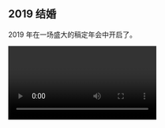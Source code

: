 ## 2019 结婚

2019 年在一场盛大的稿定年会中开启了。

<video controls src="./2019/happy-new-year.mov" />

公司当天包场了整个酒吧，我也是第一次去酒吧，躁动的音乐，丰富的食物，琳琅满目的活动奖品。可以说是参与过最热闹的年会了。

当年社会环境和公司都处于经济繁荣的状态，一切都欣欣向荣。大家都以为这盛世会一直持续下去，直到疫情来了。

19 年的大事就是结婚了，和那位初中就认识的苏小姐，一切如我所愿。咱暂且不说婚后是否甜蜜吧，起码当下的自己是最幸福的人了。

花了大几千拍了那么多结婚照，就没有一张我喜欢的，还是回老家办证的时候，花 15 块去路边照相馆简单拍个最真实的照片更入我眼。

![](./2019/1.jpeg)
<Tip>真实，最值得留念</Tip>

结婚后，我们去泰国度蜜月，这也是我毕业以来第一次出行旅游，以前从来没有过真正意义上的 `旅行`，没有出过省，更没出过国。

<Pictures :width="330">
<img src="./2019/tai3.jpeg" />
<img src="./2019/tai1.jpeg" />
<img src="./2019/tai2.jpeg" />
<img src="./2019/tai4.jpeg" />
<img src="./2019/tai5.jpeg" />
</Pictures>

19 年还有一个标志性的节点是我还清了所有外债（之前装修的借款和结婚的借款）。再次感谢阿坤，吴静和刘世强，3 位好友帮我顺利完成了装修和结婚。

就在一切都在往好的方向发展的时候，最大的黑天鹅来了 —— `新冠肺炎`。

大家本来是在家准备过年的，武汉那边的疫情越来越严重，大家都在支付宝关注每天的确诊人数。接着武汉开始封城，蔓延到全国各地。

2019 年是中国有史以来最安静的春节吧，哪怕抗战时期可能都比它热闹。大家都被封闭在各自的家里，不能出行，不能办酒席，不能走亲戚，交通也停止了。

全国乃至世界的话题都是新冠肺炎，大家迎来了比非典还艰难的时期。

幸运的我们赶在疫情来临之前顺利办了酒席和过完了蜜月，有种后知后觉的庆幸。
